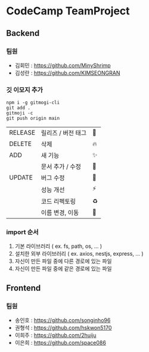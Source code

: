 # CodeCamp TeamProject

## Backend

### 팀원

-   김회민 : https://github.com/MinyShrimp
-   김성란 : https://github.com/KIMSEONGRAN

### 깃 이모지 추가

```
npm i -g gitmogi-cli
git add .
gitmoji -c
git push origin main
```

|         |                    |            |
| ------- | ------------------ | ---------- |
| RELEASE | 릴리즈 / 버전 태그 | :bookmark: |
| DELETE  | 삭제               | :fire:     |
| ADD     | 새 기능            | :sparkles: |
|         | 문서 추가 / 수정   | :memo:     |
| UPDATE  | 버그 수정          | :bug:      |
|         | 성능 개선          | :zap:      |
|         | 코드 리펙토링      | :recycle:  |
|         | 이름 변경, 이동    | :truck:    |

### import 순서

1. 기본 라이브러리 ( ex. fs, path, os, ... )
2. 설치한 외부 라이브러리 ( ex. axios, nestjs, express, ... )
3. 자신이 만든 파일 중에 다른 경로에 있는 파일
4. 자신이 만든 파일 중에 같은 경로에 있는 파일

## Frontend

### 팀원

-   송인호 : https://github.com/songinho96
-   권형석 : https://github.com/hskwon5170
-   이희주 : https://github.com/2huiju
-   이은희 : https://github.com/space086
